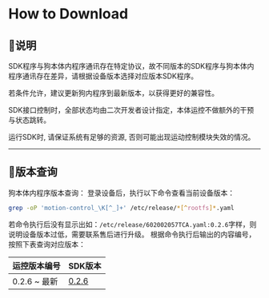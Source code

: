 # How to Download
## 📖说明

SDK程序与狗本体内程序通讯存在特定协议，故不同版本的SDK程序与狗本体内程序通讯存在差异，请根据设备版本选择对应版本SDK程序。

若条件允许，建议更新狗内程序到最新版本，以获得更好的兼容性。

SDK接口控制时，全部状态均由二次开发者设计指定，本体运控不做额外的干预与状态跳转。

运行SDK时, 请保证系统有足够的资源, 否则可能出现运动控制模块失效的情况。

---
## 📖版本查询
狗本体内程序版本查询：
登录设备后，执行以下命令查看当前设备版本：
```bash
grep -oP 'motion-control_\K[^_]+' /etc/release/*[^rootfs]*.yaml
```
若命令执行后没有显示出如：`/etc/release/602002057TCA.yaml:0.2.6`字样，则说明设备版本过低，需要联系售后进行升级。
根据命令执行后输出的内容编号，按照下表查询对应版本：

| 运控版本编号 | SDK版本 |
| --- | --- |
| 0.2.6 ~ 最新 | [0.2.6](https://github.com/zsibot/zsibot_sdk/tree/v0.2.6) |
